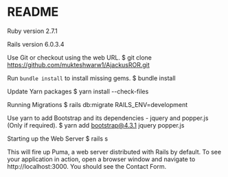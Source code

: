 # README


Ruby version
2.7.1


Rails version
6.0.3.4


Use Git or checkout using the web URL.
$ git clone https://github.com/mukteshwarw1/AjackusROR.git


Run `bundle install` to install missing gems.
$ bundle install


Update Yarn packages
$ yarn install --check-files


Running Migrations
$ rails db:migrate RAILS_ENV=development


Use yarn to add Bootstrap and its dependencies - jquery and popper.js (Only if required).
$ yarn add bootstrap@4.3.1 jquery popper.js


Starting up the Web Server
$ rails s

This will fire up Puma, a web server distributed with Rails by default. To see your application in action, open a browser window and navigate to http://localhost:3000. You should see the Contact Form.
